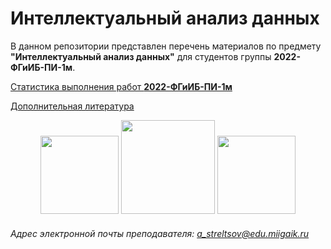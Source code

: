 # Интеллектуальный анализ данных
В данном репозитории представлен перечень материалов по предмету **"Интеллектуальный анализ данных"** для студентов группы **2022-ФГиИБ-ПИ-1м**.

[Статистика выполнения работ **2022-ФГиИБ-ПИ-1м**](https://docs.google.com/spreadsheets/d/1pyurkMjftlyoCm9ouYOaCznE4KsYFb3fXyPKyGOidkE/edit?usp=sharing)  

[Дополнительная литература](https://cloud.mail.ru/public/veX3/Aasf7g7U8)

<div id="header" align="center">
  <img src="https://i.stack.imgur.com/t4m8n.gif" width="125"/>
  <img src="https://media1.giphy.com/media/v1.Y2lkPTc5MGI3NjExYzRibWc2bmY2YWZncGd3cWY2YmoxYmNtNmJnbXphZjJsN2xpMjZ6ayZlcD12MV9pbnRlcm5hbF9naWZfYnlfaWQmY3Q9Zw/wOR94QhwxXdmGJIVEg/giphy.gif" width="150"/>
  <img src="https://media0.giphy.com/media/v1.Y2lkPTc5MGI3NjExdGdoYmNtamZybXRldXU4bjI0ZnFienhodnVtZHVqbzVvNTJ4MXdxYiZlcD12MV9pbnRlcm5hbF9naWZfYnlfaWQmY3Q9Zw/UcK7JalnjCz0k/giphy.gif" width="125"/>
</div>

###### Адрес электронной почты преподавателя: a_streltsov@edu.miigaik.ru
